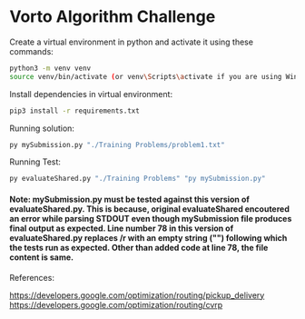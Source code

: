 # Vorto Algorithm Challenge
 
Create a virtual environment in python and activate it using these commands:
```sh
python3 -m venv venv
source venv/bin/activate (or venv\Scripts\activate if you are using Windows)
```

Install dependencies in virtual environment:
```sh
pip3 install -r requirements.txt
```

Running solution:
```sh
py mySubmission.py "./Training Problems/problem1.txt"
```

Running Test:
```sh
py evaluateShared.py "./Training Problems" "py mySubmission.py"
```
#### Note: mySubmission.py must be tested against this version of evaluateShared.py. This is because, original evaluateShared encoutered an error while parsing STDOUT even though mySubmission file produces final output as expected. Line number 78 in this version of evaluateShared.py replaces /r with an empty string ("") following which the tests run as expected. Other than added code at line 78, the file content is same.

References:

https://developers.google.com/optimization/routing/pickup_delivery
https://developers.google.com/optimization/routing/cvrp
